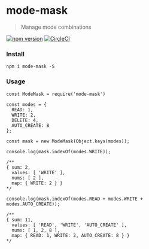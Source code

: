 # mode-mask

> Manage mode combinations


[![npm version](https://badge.fury.io/js/mode-mask.svg)](https://badge.fury.io/js/mode-mask)  [![CircleCI](https://circleci.com/gh/lxghtless/mode-mask/tree/master.svg?style=svg)](https://circleci.com/gh/lxghtless/mode-mask/tree/master)


### Install

```
npm i mode-mask -S
```

### Usage

```
const ModeMask = require('mode-mask')

const modes = {
  READ: 1,
  WRITE: 2,
  DELETE: 4,
  AUTO_CREATE: 8
};

const mask = new ModeMask(Object.keys(modes));

console.log(mask.indexOf(modes.WRITE));

/**
{ sum: 2,
  values: [ 'WRITE' ],
  nums: [ 2 ],
  map: { WRITE: 2 } }
*/

console.log(mask.indexOf(modes.READ + modes.WRITE + modes.AUTO_CREATE));

/**
{ sum: 11,
  values: [ 'READ', 'WRITE', 'AUTO_CREATE' ],
  nums: [ 1, 2, 8 ],
  map: { READ: 1, WRITE: 2, AUTO_CREATE: 8 } }
*/
```